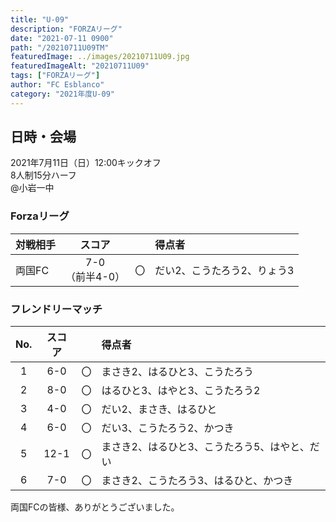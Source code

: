 ```yaml
---
title: "U-09"
description: "FORZAリーグ"
date: "2021-07-11 0900"
path: "/20210711U09TM"
featuredImage: ../images/20210711U09.jpg
featuredImageAlt: "20210711U09"
tags: ["FORZAリーグ"]
author: "FC Esblanco"
category: "2021年度U-09"
---
```


## 日時・会場

2021年7月11日（日）12:00キックオフ  
8人制15分ハーフ  
@小岩一中

### Forzaリーグ
| 対戦相手| スコア |   | 得点者  |
|:----|:------:|:-:|:--------|
| 両国FC| 7-0<br>（前半4-0） | 〇 |だい2、こうたろう2、りょう3|

<script src="https://adm.shinobi.jp/s/f9835040bccb6582c56df68b8f5ecca7"></script>

### フレンドリーマッチ

| No.| スコア |   | 得点者  |
|:--:|:------:|:-:|:--------|
| 1  | 6-0 | 〇 |まさき2、はるひと3、こうたろう|
| 2  | 8-0 | 〇 |はるひと3、はやと3、こうたろう2|
| 3  | 4-0 | 〇 |だい2、まさき、はるひと|
| 4  | 6-0 | 〇 |だい3、こうたろう2、かつき|
| 5  | 12-1 | 〇 |まさき2、はるひと3、こうたろう5、はやと、だい|
| 6  | 7-0 | 〇 |まさき2、こうたろう3、はるひと、かつき|
  
  
両国FCの皆様、ありがとうございました。
